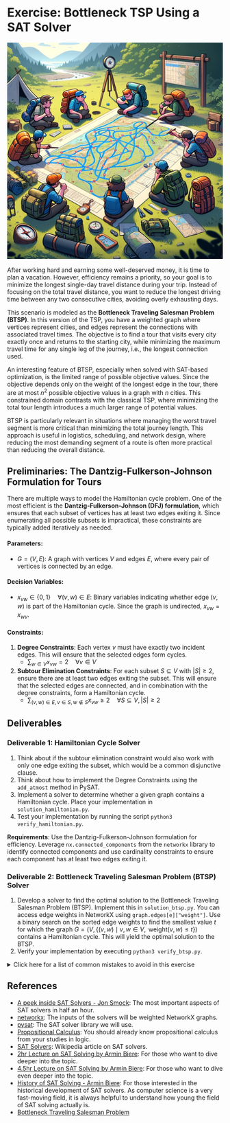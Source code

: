 # Exercise: Bottleneck TSP Using a SAT Solver

![Symbol Image](./.figures/dalle-btsp.png)

After working hard and earning some well-deserved money, it is time to plan a
vacation. However, efficiency remains a priority, so your goal is to minimize
the longest single-day travel distance during your trip. Instead of focusing on
the total travel distance, you want to reduce the longest driving time between
any two consecutive cities, avoiding overly exhausting days.

This scenario is modeled as the **Bottleneck Traveling Salesman Problem
(BTSP)**. In this version of the TSP, you have a weighted graph where vertices
represent cities, and edges represent the connections with associated travel
times. The objective is to find a tour that visits every city exactly once and
returns to the starting city, while minimizing the maximum travel time for any
single leg of the journey, i.e., the longest connection used.

An interesting feature of BTSP, especially when solved with SAT-based
optimization, is the limited range of possible objective values. Since the
objective depends only on the weight of the longest edge in the tour, there are
at most $n^2$ possible objective values in a graph with $n$ cities. This
constrained domain contrasts with the classical TSP, where minimizing the total
tour length introduces a much larger range of potential values.

BTSP is particularly relevant in situations where managing the worst travel
segment is more critical than minimizing the total journey length. This approach
is useful in logistics, scheduling, and network design, where reducing the most
demanding segment of a route is often more practical than reducing the overall
distance.

## Preliminaries: The Dantzig-Fulkerson-Johnson Formulation for Tours

There are multiple ways to model the Hamiltonian cycle problem. One of the most
efficient is the **Dantzig-Fulkerson-Johnson (DFJ) formulation**, which ensures
that each subset of vertices has at least two edges exiting it. Since
enumerating all possible subsets is impractical, these constraints are typically
added iteratively as needed.

#### Parameters:

- $G = (V, E)$: A graph with vertices $V$ and edges $E$, where every pair of
  vertices is connected by an edge.

#### Decision Variables:

- $x_{vw} \in \{0, 1\} \quad \forall (v, w) \in E$: Binary variables indicating
  whether edge $(v, w)$ is part of the Hamiltonian cycle. Since the graph is
  undirected, $x_{vw} = x_{wv}$.

#### Constraints:

1. **Degree Constraints**: Each vertex $v$ must have exactly two incident edges.
   This will ensure that the selected edges form cycles.
   - $\sum_{w \in V} x_{vw} = 2 \quad \forall v \in V$
2. **Subtour Elimination Constraints**: For each subset $S \subseteq V$ with
   $|S| \geq 2$, ensure there are at least two edges exiting the subset. This
   will ensure that the selected edges are connected, and in combination with
   the degree constraints, form a Hamiltonian cycle.
   - $\sum_{(v, w) \in E, v \in S, w \notin S} x_{vw} \geq 2 \quad \forall S \subseteq V, |S| \geq 2$

## Deliverables

### Deliverable 1: Hamiltonian Cycle Solver

1. Think about if the subtour elimination constraint would also work with only
   one edge exiting the subset, which would be a common disjunctive clause.
2. Think about how to implement the Degree Constraints using the `add_atmost`
   method in PySAT.
3. Implement a solver to determine whether a given graph contains a Hamiltonian
   cycle. Place your implementation in `solution_hamiltonian.py`.
4. Test your implementation by running the script
   `python3 verify_hamiltonian.py`.

**Requirements**: Use the Dantzig-Fulkerson-Johnson formulation for efficiency.
Leverage `nx.connected_components` from the `networkx` library to identify
connected components and use cardinality constraints to ensure each component
has at least two edges exiting it.

### Deliverable 2: Bottleneck Traveling Salesman Problem (BTSP) Solver

1. Develop a solver to find the optimal solution to the Bottleneck Traveling
   Salesman Problem (BTSP). Implement this in `solution_btsp.py`. You can access
   edge weights in NetworkX using `graph.edges[e]["weight"]`. Use a binary
   search on the sorted edge weights to find the smallest value $t$ for which
   the graph $G = (V, \{(v, w) \mid v, w \in V, \text{ weight}(v, w) \leq t \})$
   contains a Hamiltonian cycle. This will yield the optimal solution to the
   BTSP.
2. Verify your implementation by executing `python3 verify_btsp.py`.

<details>
<summary>Click here for a list of common mistakes to avoid in this exercise</summary>

1. **Using Simplified Constraints Instead of the Dantzig-Fulkerson-Johnson (DFJ)
   Formulation** A common mistake is to replace the DFJ formulation with a
   simpler constraint that only prohibits cycles of length $|C|$ by enforcing
   $\sum_{(i, j) \in C} x_{ij} \leq |C| - 1$, resp., adding a clause prohibiting
   one of the edges. While this constraint is often introduced in the literature
   as a first step, it is exponentially weaker than the DFJ formulation. The DFJ
   formulation also prohibits any permutations of a cycle, making it much more
   effective for finding valid Hamiltonian cycles.

2. **Restricting the Objective Search to Integer Values** Another frequent error
   is limiting the search for the objective to integer values or attempting to
   round edge weights to large integers. Edge weights are not always integral,
   and rounding can lead to inaccuracies. Although a sufficiently high
   resolution might allow tests to pass, this approach is likely to be too slow
   for larger instances. Make sure to work directly with the original edge
   weights to achieve accurate and efficient results.

3. **Attempting to Add All Subtour Elimination Constraints at Once** A frequent
   mistake is trying to add all subtour elimination constraints at the start of
   the optimization process, rather than adding them dynamically as needed.
   Since there is an exponential number of these constraints, adding them all
   upfront makes the optimization process prohibitively slow. Instead, add
   subtour elimination constraints only for detected subtours during the
   optimization process to improve efficiency.

</details>

## References

- [A peek inside SAT Solvers - Jon Smock](https://www.youtube.com/watch?v=d76e4hV1iJY):
  The most important aspects of SAT solvers in half an hour.
- [networkx](https://networkx.org/documentation/stable/reference/algorithms/index.html):
  The inputs of the solvers will be weighted NetworkX graphs.
- [pysat](https://pysathq.github.io/): The SAT solver library we will use.
- [Propositional Calculus](https://en.wikipedia.org/wiki/Propositional_calculus):
  You should already know propositional calculus from your studies in logic.
- [SAT Solvers](https://en.wikipedia.org/wiki/SAT_solver): Wikipedia article on
  SAT solvers.
- [2hr Lecture on SAT Solving by Armin Biere](https://www.youtube.com/watch?v=Emhg0uZnbNg):
  For those who want to dive deeper into the topic.
- [4.5hr Lecture on SAT Solving by Armin Biere](https://www.youtube.com/watch?v=II2RhzwYszQ&list=PLgKuh-lKre12GSaYimhmuTsD-l41VsGQI&index=10):
  For those who want to dive even deeper into the topic.
- [History of SAT Solving - Armin Biere](https://www.youtube.com/live/DU44Y9Pt504?si=D4686hn6mi1E1Ml8):
  For those interested in the historical development of SAT solvers. As computer
  science is a very fast-moving field, it is always helpful to understand how
  young the field of SAT solving actually is.
- [Bottleneck Traveling Salesman Problem](https://en.wikipedia.org/wiki/Bottleneck_traveling_salesman_problem)
